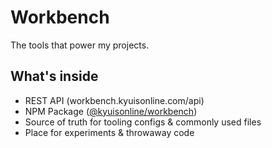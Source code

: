 # Workbench

The tools that power my projects.

## What's inside

- REST API (workbench.kyuisonline.com/api)
- NPM Package ([@kyuisonline/workbench](https://www.npmjs.com/package/@kyuisonline/workbench))
- Source of truth for tooling configs & commonly used files
- Place for experiments & throwaway code
